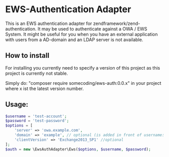 
# EWS-Authentication Adapter

This is an EWS authentication adapter for zendframework/zend-authentication. It may be used to authenticate against a OWA / EWS System. 
It might be useful for you when you have an external application with users from a AD-domain and an LDAP server is not available.

## How to install

For installing you currently need to specify a version of this project as this project is currently not stable.

Simply do: "composer require somecoding/ews-auth:0.0.x" in your project where x ist the latest version number.

## Usage:

```php
$username = 'test-account';
$password = 'test-password';
$options = [
    'server' => 'owa.example.com',
    'domain' => 'example', // optional (is added in front of username: example\username)
    'clientVersion' => 'Exchange2013_SP1' //optional
];
$auth = new \EwsAuthAdapter\Ews($options, $username, $password);
```
